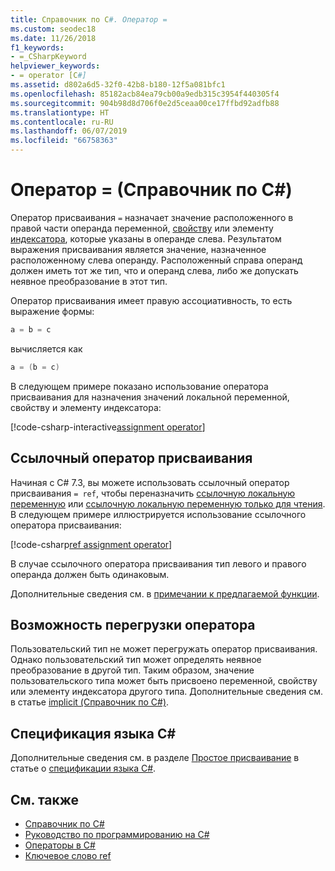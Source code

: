 ```yaml
---
title: Справочник по C#. Оператор =
ms.custom: seodec18
ms.date: 11/26/2018
f1_keywords:
- =_CSharpKeyword
helpviewer_keywords:
- = operator [C#]
ms.assetid: d802a6d5-32f0-42b8-b180-12f5a081bfc1
ms.openlocfilehash: 85182acb84ea79cb00a9edb315c3954f440305f4
ms.sourcegitcommit: 904b98d8d706f0e2d5ceaa00ce17ffbd92adfb88
ms.translationtype: HT
ms.contentlocale: ru-RU
ms.lasthandoff: 06/07/2019
ms.locfileid: "66758363"
---
```

# <a name="-operator-c-reference"></a>Оператор = (Справочник по C#)

Оператор присваивания `=` назначает значение расположенного в правой части операнда переменной, [свойству](../../programming-guide/classes-and-structs/properties.md) или элементу [индексатора](../../../csharp/programming-guide/indexers/index.md), которые указаны в операнде слева. Результатом выражения присваивания является значение, назначенное расположенному слева операнду. Расположенный справа операнд должен иметь тот же тип, что и операнд слева, либо же допускать неявное преобразование в этот тип.

Оператор присваивания имеет правую ассоциативность, то есть выражение формы:

```csharp
a = b = c
```

вычисляется как

```csharp
a = (b = c)
```

В следующем примере показано использование оператора присваивания для назначения значений локальной переменной, свойству и элементу индексатора:

[!code-csharp-interactive[assignment operator](~/samples/csharp/language-reference/operators/AssignmentExamples.cs#Assignments)]

## <a name="ref-assignment-operator"></a>Ссылочный оператор присваивания

Начиная с C# 7.3, вы можете использовать ссылочный оператор присваивания `= ref`, чтобы переназначить [ссылочную локальную переменную](../keywords/ref.md#ref-locals) или [ссылочную локальную переменную только для чтения](../keywords/ref.md#ref-readonly-locals). В следующем примере иллюстрируется использование ссылочного оператора присваивания:

[!code-csharp[ref assignment operator](~/samples/csharp/language-reference/operators/AssignmentExamples.cs#RefAssignment)]

В случае ссылочного оператора присваивания тип левого и правого операнда должен быть одинаковым.

Дополнительные сведения см. в [примечании к предлагаемой функции](../../../../_csharplang/proposals/csharp-7.3/ref-local-reassignment.md).

## <a name="operator-overloadability"></a>Возможность перегрузки оператора

Пользовательский тип не может перегружать оператор присваивания. Однако пользовательский тип может определять неявное преобразование в другой тип. Таким образом, значение пользовательского типа может быть присвоено переменной, свойству или элементу индексатора другого типа. Дополнительные сведения см. в статье [implicit (Справочник по C#)](../keywords/implicit.md).

## <a name="c-language-specification"></a>Спецификация языка C#

Дополнительные сведения см. в разделе [Простое присваивание](~/_csharplang/spec/expressions.md#simple-assignment) в статье о [спецификации языка C#](../language-specification/index.md).

## <a name="see-also"></a>См. также

- [Справочник по C#](../index.md)
- [Руководство по программированию на C#](../../programming-guide/index.md)
- [Операторы в C#](index.md)
- [Ключевое слово ref](../keywords/ref.md)

